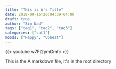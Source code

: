 ```yaml
---
title: "This is A's Title"
date: 2018-09-16T20:04:39-04:00
draft: true
author: "Sim Nad"
tags: ["tag1", "tag2", "tag3"]
categories: ["cat1"]
moods: ["Happy", "Upbeat"]
---
```


{{< youtube w7Ft2ymGmfc >}}

This is the A markdown file, it's in the root directory
